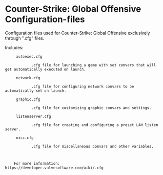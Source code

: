 # Counter-Strike: Global Offensive Configuration-files
Configuration files used for Counter-Strike: Global Offensive exclusively through ".cfg" files.

Includes:

		 autoexec.cfg		
			
				.cfg file for launching a game with set convars that will get automatically executed on launch. 
				 
		 network.cfg
			
				.cfg file for configuring network convars to be automatically set on launch.
				
		 graphic.cfg
			
				.cfg file for customizing graphic convars and settings.
				 
		 listenserver.cfg
			
				.cfg file for creating and configuring a preset LAN listen server.
				 
		 misc.cfg
			
				.cfg file for miscellaneous convars and other variables.
				 
				 

		For more information: https://developer.valvesoftware.com/wiki/.cfg
